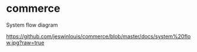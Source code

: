 # commerce
System flow diagram

https://github.com/jeswinlouis/commerce/blob/master/docs/system%20flow.jpg?raw=true